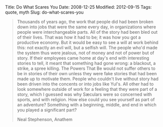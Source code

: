 Title: Do What Scares You
Date: 2008-12-25
Modified: 2012-09-15
Tags: quote, myth
Slug: do-what-scares-you

<blockquote>Thousands of years ago, the work that people did had been broken down into jobs that were the same every day, in organizations where people were interchangeable parts. All of the story had been bled out of their lives. That was how it had to be; it was how you got a productive economy. But it would be easy to see a will at work behind this: not exactly an evil will, but a selfish will. The people who'd made the system thus were jealous, not of money and not of power but of story. If their employees came home at day's end with interesting stories to tell, it meant that something had gone wrong: a blackout, a strike, a spree killing. The Powers That Be would not suffer others to be in stories of their own unless they were fake stories that had been made up to motivate them. People who couldn't live without story had been driven into the concents or into jobs like Yul's. All other had to look somewhere outside of work for a feeling that they were part of a story, which I guessed was why S&#230;culars were so concerned with sports, and with religion. How else could you see yourself as part of an adventure? Something with a beginning, middle, and end in which you played a significant part?

Neal Stephenson, Anathem</blockquote>
